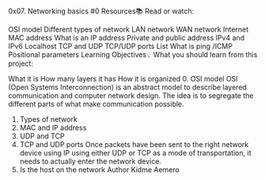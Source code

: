 0x07. Networking basics #0
Resources:books:
Read or watch:

OSI model
Different types of network
LAN network
WAN network
Internet
MAC address
What is an IP address
Private and public address
IPv4 and IPv6
Localhost
TCP and UDP
TCP/UDP ports List
What is ping /ICMP
Positional parameters
Learning Objectives:bulb:
What you should learn from this project:

What it is
How many layers it has
How it is organized
0. OSI model
OSI (Open Systems Interconnection) is an abstract model to describe layered communication and computer network design. The idea is to segregate the different parts of what make communication possible.
1. Types of network
2. MAC and IP address
3. UDP and TCP
4. TCP and UDP ports
Once packets have been sent to the right network device using IP using either UDP or TCP as a mode of transportation, it needs to actually enter the network device.
5. Is the host on the network
Author
Kidme Aemero

